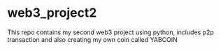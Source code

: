 # web3_project2
This repo contains my second web3 project using python, includes p2p transaction and also creating my own coin called YABCOIN
